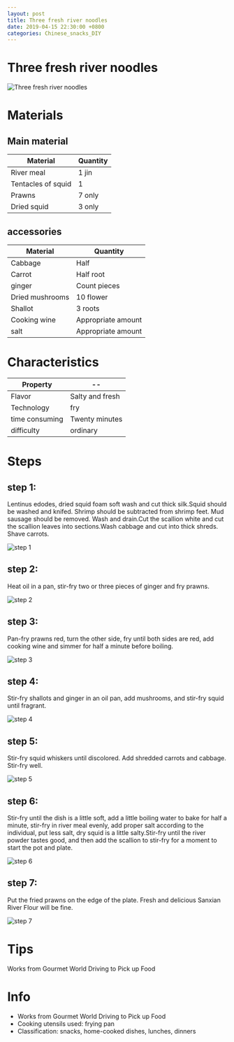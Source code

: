 ```yaml
---
layout: post
title: Three fresh river noodles
date: 2019-04-15 22:30:00 +0800
categories: Chinese_snacks_DIY
---
```


# Three fresh river noodles

![Three fresh river noodles]({{site.baseurl}}/img/406778/406778.jpg)

# Materials


## Main material

Material|Quantity
--|--
River meal|1 jin
Tentacles of squid|1
Prawns|7 only
Dried squid|3 only

## accessories

Material|Quantity
--|--
Cabbage|Half
Carrot|Half root
ginger|Count pieces
Dried mushrooms|10 flower
Shallot|3 roots
Cooking wine|Appropriate amount
salt|Appropriate amount

# Characteristics

Property|--
--|--
Flavor|Salty and fresh
Technology|fry
time consuming|Twenty minutes
difficulty|ordinary

# Steps

## step 1:

Lentinus edodes, dried squid foam soft wash and cut thick silk.Squid should be washed and knifed. Shrimp should be subtracted from shrimp feet. Mud sausage should be removed. Wash and drain.Cut the scallion white and cut the scallion leaves into sections.Wash cabbage and cut into thick shreds. Shave carrots.

![step 1]({{site.baseurl}}/img/406778/1.jpg)

## step 2:

Heat oil in a pan, stir-fry two or three pieces of ginger and fry prawns.

![step 2]({{site.baseurl}}/img/406778/2.jpg)

## step 3:

Pan-fry prawns red, turn the other side, fry until both sides are red, add cooking wine and simmer for half a minute before boiling.

![step 3]({{site.baseurl}}/img/406778/3.jpg)

## step 4:

Stir-fry shallots and ginger in an oil pan, add mushrooms, and stir-fry squid until fragrant.

![step 4]({{site.baseurl}}/img/406778/4.jpg)

## step 5:

Stir-fry squid whiskers until discolored. Add shredded carrots and cabbage. Stir-fry well.

![step 5]({{site.baseurl}}/img/406778/5.jpg)

## step 6:

Stir-fry until the dish is a little soft, add a little boiling water to bake for half a minute, stir-fry in river meal evenly, add proper salt according to the individual, put less salt, dry squid is a little salty.Stir-fry until the river powder tastes good, and then add the scallion to stir-fry for a moment to start the pot and plate.

![step 6]({{site.baseurl}}/img/406778/6.jpg)

## step 7:

Put the fried prawns on the edge of the plate. Fresh and delicious Sanxian River Flour will be fine.

![step 7]({{site.baseurl}}/img/406778/7.jpg)

# Tips

Works from Gourmet World Driving to Pick up Food

# Info

- Works from Gourmet World Driving to Pick up Food
- Cooking utensils used: frying pan
- Classification: snacks, home-cooked dishes, lunches, dinners